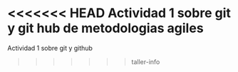 <<<<<<< HEAD
Actividad 1 sobre git y git hub de metodologias agiles
=======
Actividad 1 sobre git y github
>>>>>>> taller-info
